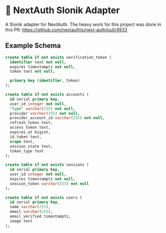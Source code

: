 # 🐘 NextAuth Slonik Adapter

A Slonik adapter for NextAuth. The heavy work for this project was done in this PR: https://github.com/nextauthjs/next-auth/pull/4933

## Example Schema

```sql
create table if not exists verification_token (
  identifier text not null,
  expires timestamptz not null,
  token text not null,

  primary key (identifier, token)
);

create table if not exists accounts (
  id serial primary key,
  user_id integer not null,
  "type" varchar(255) not null,
  provider varchar(255) not null,
  provider_account_id varchar(255) not null,
  refresh_token text,
  access_token text,
  expires_at bigint,
  id_token text,
  scope text,
  session_state text,
  token_type text
);

create table if not exists sessions (
  id serial primary key,
  user_id integer not null,
  expires timestamptz not null,
  session_token varchar(255) not null
);

create table if not exists users (
  id serial primary key,
  name varchar(255),
  email varchar(255),
  email_verified timestamptz,
  image text
);

```
